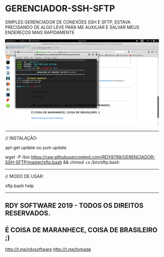 # GERENCIADOR-SSH-SFTP
SIMPLES GERENCIADOR DE CONEXÕES SSH E SFTP, ESTAVA PRECISANDO DE ALGO LEVE PARA ME AUXILIAR E SALVAR MEUS ENDEREÇOS MAIS RAPIDAMENTE

![alt text](https://raw.githubusercontent.com/RDY8799/GERENCIADOR-SSH-SFTP/master/Captura%20de%20tela%20de%202019-01-14%2001-28-22.png)
__________________________________
// INSTALAÇÃO:

apt-get update
ou
yum update

wget -P /bin https://raw.githubusercontent.com/RDY8799/GERENCIADOR-SSH-SFTP/master/sftp.bash && chmod +x /bin/sftp.bash

__________________________________

// MODO DE USAR:

sftp.bash help

__________________________________

## RDY SOFTWARE 2019 - TODOS OS DIREITOS RESERVADOS.

## É COISA DE MARANHECE, COISA DE BRASILEIRO ;)

http://t.me/rdysoftware
http://t.me/tomada

